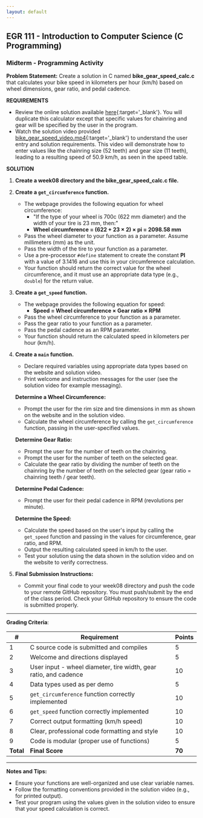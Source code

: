 ```yaml
---
layout: default
---
```


## EGR 111 - Introduction to Computer Science (C Programming)

### Midterm - Programming Activity

**Problem Statement:**
Create a solution in C named **bike_gear_speed_calc.c** that calculates your bike speed in kilometers per hour (km/h) based on wheel dimensions, gear ratio, and pedal cadence.

**REQUIREMENTS**
- Review the online solution available [here](https://cyclingroad.com/bicycle-gear-ratio-cadence-and-speed-calculator/){:target='_blank'}. You will duplicate this calculator except that specific values for chainring and gear will be specified by the user in the program.
- Watch the solution video provided [bike_gear_speed_video.mp4](bike_gear_speed_video.mp4){:target='_blank'} to understand the user entry and solution requirements. This video will demonstrate how to enter values like the chainring size (52 teeth) and gear size (11 teeth), leading to a resulting speed of 50.9 km/h, as seen in the speed table.

**SOLUTION**
1. **Create a week08 directory and the bike_gear_speed_calc.c file.**

2. **Create a `get_circumference` function.**
    - The webpage provides the following equation for wheel circumference:
      - "If the type of your wheel is 700c (622 mm diameter) and the width of your tire is 23 mm, then:"
      - **Wheel circumference = (622 + 23 × 2) × pi = 2098.58 mm**
    - Pass the wheel diameter to your function as a parameter. Assume millimeters (mm) as the unit.
    - Pass the width of the tire to your function as a parameter.
    - Use a pre-processor `#define` statement to create the constant **PI** with a value of 3.1416 and use this in your circumference calculation.
    - Your function should return the correct value for the wheel circumference, and it must use an appropriate data type (e.g., `double`) for the return value.

3. **Create a `get_speed` function.**
    - The webpage provides the following equation for speed:
      - **Speed = Wheel circumference × Gear ratio × RPM**
    - Pass the wheel circumference to your function as a parameter.
    - Pass the gear ratio to your function as a parameter.
    - Pass the pedal cadence as an RPM parameter.
    - Your function should return the calculated speed in kilometers per hour (km/h).

4. **Create a `main` function.**
    - Declare required variables using appropriate data types based on the website and solution video.
    - Print welcome and instruction messages for the user (see the solution video for example messaging).
    
    **Determine a Wheel Circumference:**
    - Prompt the user for the rim size and tire dimensions in mm as shown on the website and in the solution video.
    - Calculate the wheel circumference by calling the `get_circumference` function, passing in the user-specified values.

    **Determine Gear Ratio:**
    - Prompt the user for the number of teeth on the chainring.
    - Prompt the user for the number of teeth on the selected gear.
    - Calculate the gear ratio by dividing the number of teeth on the chainring by the number of teeth on the selected gear (gear ratio = chainring teeth / gear teeth).

    **Determine Pedal Cadence:**
    - Prompt the user for their pedal cadence in RPM (revolutions per minute).
    
    **Determine the Speed:**
    - Calculate the speed based on the user's input by calling the `get_speed` function and passing in the values for circumference, gear ratio, and RPM.
    - Output the resulting calculated speed in km/h to the user.
    - Test your solution using the data shown in the solution video and on the website to verify correctness.

5. **Final Submission Instructions:**
    - Commit your final code to your week08 directory and push the code to your remote GitHub repository. You must push/submit by the end of the class period. Check your GitHub repository to ensure the code is submitted properly.

---

**Grading Criteria**:

| #  | Requirement                                   | Points |
|----|-----------------------------------------------|--------|
| 1  | C source code is submitted and compiles       |  5     |
| 2  | Welcome and directions displayed              |  5     |
| 3  | User input - wheel diameter, tire width, gear ratio, and cadence |  10    |
| 4  | Data types used as per demo                   |  5     |
| 5  | `get_circumference` function correctly implemented | 10     |
| 6  | `get_speed` function correctly implemented     | 10     |
| 7  | Correct output formatting (km/h speed)        | 10     |
| 8  | Clear, professional code formatting and style |  10    |
| 9  | Code is modular (proper use of functions)     |  5     |
| **Total** | **Final Score**                             | **70** |

---

**Notes and Tips:**
- Ensure your functions are well-organized and use clear variable names.
- Follow the formatting conventions provided in the solution video (e.g., for printed output).
- Test your program using the values given in the solution video to ensure that your speed calculation is correct.
